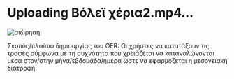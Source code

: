 # Uploading Βόλεϊ χέρια2.mp4…
![αιώρηαη](https://github.com/user-attachments/assets/f600a36f-85f6-4892-8a0a-ffd15cfeba75)

Σκοπός/πλαίσιο δημιουργίας του OER: Οι χρήστες να κατατάξουν τις τροφές σύμφωνα με τη συχνότητα που χρειάζεται να καταναλώνονται μέσα στον/στην μήνα/εβδομάδα/ημέρα  ώστε να εφαρμόζεται η μεσογειακή διατροφή.
